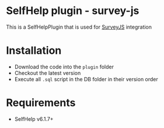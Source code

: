 # SelfHelp plugin - survey-js

This is a SelfHelpPlugin that is used for [SurveyJS](https://surveyjs.io) integration


# Installation

 - Download the code into the `plugin` folder
 - Checkout the latest version 
 - Execute all `.sql` script in the DB folder in their version order

# Requirements

 - SelfHelp v6.1.7+
